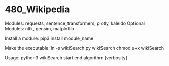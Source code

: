 # 480_Wikipedia

Modules:
requests, sentence_transformers, plotly, kaleido
Optional Modules:
nltk, gensim, matplotlib

Install a module:
pip3 install module_name

Make the executable:
ln -s wikiSearch.py wikiSearch
chmod u+x wikiSearch

Usage:
python3 wikiSearch start end algorithm [verbosity]
